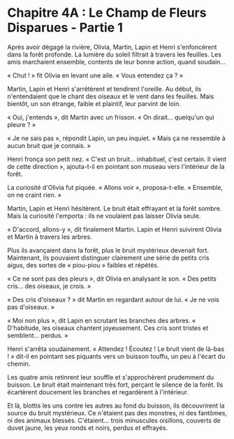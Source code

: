 # Chapitre 4A : Le Champ de Fleurs Disparues - Partie 1

Après avoir dégagé la rivière, Olivia, Martin, Lapin et Henri s'enfoncèrent dans la forêt profonde. La lumière du soleil filtrait à travers les feuilles. Les amis marchaient ensemble, contents de leur bonne action, quand soudain...

« Chut ! » fit Olivia en levant une aile. « Vous entendez ça ? »

Martin, Lapin et Henri s'arrêtèrent et tendirent l'oreille. Au début, ils n'entendaient que le chant des oiseaux et le vent dans les feuilles. Mais bientôt, un son étrange, faible et plaintif, leur parvint de loin.

« Oui, j'entends », dit Martin avec un frisson. « On dirait... quelqu'un qui pleure ? »

« Je ne sais pas », répondit Lapin, un peu inquiet. « Mais ça ne ressemble à aucun bruit que je connais. »

Henri fronça son petit nez. « C'est un bruit... inhabituel, c'est certain. Il vient de cette direction », ajouta-t-il en pointant son museau vers l'intérieur de la forêt.

La curiosité d'Olivia fut piquée. « Allons voir », proposa-t-elle. « Ensemble, on ne craint rien. »

Martin, Lapin et Henri hésitèrent. Le bruit était effrayant et la forêt sombre. Mais la curiosité l'emporta : ils ne voulaient pas laisser Olivia seule.

« D'accord, allons-y », dit finalement Martin. Lapin et Henri suivirent Olivia et Martin à travers les arbres.

Plus ils avançaient dans la forêt, plus le bruit mystérieux devenait fort. Maintenant, ils pouvaient distinguer clairement une série de petits cris aigus, des sortes de « piou-piou » faibles et répétés.

« Ce ne sont pas des pleurs », dit Olivia en analysant le son. « Des petits cris... des oiseaux, je crois. »

« Des cris d'oiseaux ? » dit Martin en regardant autour de lui. « Je ne vois pas d'oiseaux. »

« Moi non plus », dit Lapin en scrutant les branches des arbres. « D'habitude, les oiseaux chantent joyeusement. Ces cris sont tristes et semblent... perdus. »

Henri s'arrêta soudainement. « Attendez ! Écoutez ! Le bruit vient de là-bas ! » dit-il en pointant ses piquants vers un buisson touffu, un peu à l'écart du chemin.

Les quatre amis retinrent leur souffle et s'approchèrent prudemment du buisson. Le bruit était maintenant très fort, perçant le silence de la forêt. Ils écartèrent doucement les branches et regardèrent à l'intérieur.

Et là, blottis les uns contre les autres au fond du buisson, ils découvrirent la source du bruit mystérieux. Ce n'étaient pas des monstres, ni des fantômes, ni des animaux blessés. C'étaient... trois minuscules oisillons, couverts de duvet jaune, les yeux ronds et noirs, perdus et effrayés.